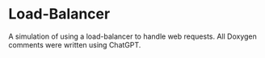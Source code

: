 # Load-Balancer
A simulation of using a load-balancer to handle web requests.
All Doxygen comments were written using ChatGPT.
